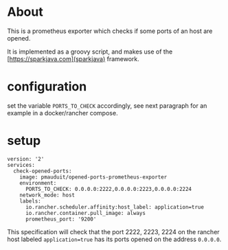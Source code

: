 # About

This is a prometheus exporter which checks if some ports of an host are opened.

It is implemented as a groovy script, and makes use of the
[https://sparkjava.com](sparkjava) framework.

# configuration

set the variable `PORTS_TO_CHECK` accordingly, see next paragraph
for an example in a docker/rancher compose.

# setup

```
version: '2'
services:
  check-opened-ports:
    image: pmauduit/opened-ports-prometheus-exporter
    environment:
      PORTS_TO_CHECK: 0.0.0.0:2222,0.0.0.0:2223,0.0.0.0:2224
    network_mode: host
    labels:
      io.rancher.scheduler.affinity:host_label: application=true
      io.rancher.container.pull_image: always
      prometheus_port: '9200'
```

This specification will check that the port 2222, 2223, 2224 on the rancher
host labeled `application=true` has its ports opened on the address `0.0.0.0`.
